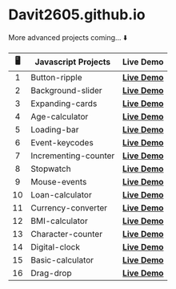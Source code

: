 # Davit2605.github.io

More advanced projects coming... ⬇️ 

| 🖥️ | Javascript Projects | Live Demo                                                       |
|:---:|---------------------|:---------------------------------------------------------------:|
| 1   | Button-ripple       | **[Live Demo](https://davit2605.github.io/Button-ripple/)**     |
| 2   | Background-slider   | **[Live Demo](https://davit2605.github.io/Background-slider/)** |
| 3   | Expanding-cards     | **[Live Demo](https://davit2605.github.io/Expanding-cards/)**   |
| 4   |Age-calculator|**[Live Demo](https://davit2605.github.io/Age-calculator/)**|
| 5   |Loading-bar|**[Live Demo](https://davit2605.github.io/Loading-bar/)**|
| 6   | Event-keycodes     | **[Live Demo](https://davit2605.github.io/Event-keycodes/)**   |
| 7   | Incrementing-counter     | **[Live Demo](https://davit2605.github.io/Incrementing-counter/)**   |
| 8   | Stopwatch     | **[Live Demo](https://davit2605.github.io/Stopwatch/)**   |
| 9   | Mouse-events     | **[Live Demo](https://davit2605.github.io/Mouse-events/)**   |
| 10   | Loan-calculator     | **[Live Demo](https://davit2605.github.io/Loan-calculator/)**   |
| 11   | Currency-converter     | **[Live Demo](https://davit2605.github.io/Currency-converter/)**   |
| 12   | BMI-calculator     | **[Live Demo](https://davit2605.github.io/BMI-calculator/)**   |
| 13   | Character-counter     | **[Live Demo](https://davit2605.github.io/Character-counter/)**   |
| 14   | Digital-clock     | **[Live Demo](https://davit2605.github.io/Digital-clock/)**   |
| 15   | Basic-calculator     | **[Live Demo](https://davit2605.github.io/Basic-calculator/)**   |
| 16   | Drag-drop     | **[Live Demo](https://davit2605.github.io/Drag-drop/)**   |
